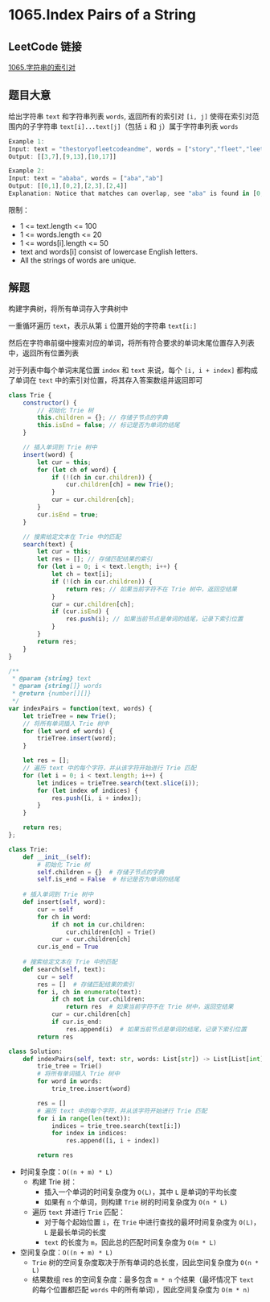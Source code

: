 # 1065.Index Pairs of a String

## LeetCode 链接

[1065.字符串的索引对](https://leetcode.cn/problems/index-pairs-of-a-string/)

## 题目大意

给出字符串 `text` 和字符串列表 `words`, 返回所有的索引对 `[i, j]` 使得在索引对范围内的子字符串 `text[i]...text[j]`（包括 `i` 和 `j`）属于字符串列表 `words`

```js
Example 1:
Input: text = "thestoryofleetcodeandme", words = ["story","fleet","leetcode"]
Output: [[3,7],[9,13],[10,17]]

Example 2:
Input: text = "ababa", words = ["aba","ab"]
Output: [[0,1],[0,2],[2,3],[2,4]]
Explanation: Notice that matches can overlap, see "aba" is found in [0,2] and [2,4].
```

限制：
- 1 <= text.length <= 100
- 1 <= words.length <= 20
- 1 <= words[i].length <= 50
- text and words[i] consist of lowercase English letters.
- All the strings of words are unique.

## 解题

构建字典树，将所有单词存入字典树中

一重循环遍历 `text`，表示从第 `i` 位置开始的字符串 `text[i:]`

然后在字符串前缀中搜索对应的单词，将所有符合要求的单词末尾位置存入列表中，返回所有位置列表

对于列表中每个单词末尾位置 `index` 和 `text` 来说，每个 `[i, i + index]` 都构成了单词在 `text` 中的索引对位置，将其存入答案数组并返回即可

```js
class Trie {
    constructor() {
        // 初始化 Trie 树
        this.children = {}; // 存储子节点的字典
        this.isEnd = false; // 标记是否为单词的结尾
    }

    // 插入单词到 Trie 树中
    insert(word) {
        let cur = this;
        for (let ch of word) {
            if (!(ch in cur.children)) {
                cur.children[ch] = new Trie();
            }
            cur = cur.children[ch];
        }
        cur.isEnd = true;
    }

    // 搜索给定文本在 Trie 中的匹配
    search(text) {
        let cur = this;
        let res = []; // 存储匹配结果的索引
        for (let i = 0; i < text.length; i++) {
            let ch = text[i];
            if (!(ch in cur.children)) {
                return res; // 如果当前字符不在 Trie 树中，返回空结果
            }
            cur = cur.children[ch];
            if (cur.isEnd) {
                res.push(i); // 如果当前节点是单词的结尾，记录下索引位置
            }
        }
        return res;
    }
}

/**
 * @param {string} text
 * @param {string[]} words
 * @return {number[][]}
 */
var indexPairs = function(text, words) {
    let trieTree = new Trie();
    // 将所有单词插入 Trie 树中
    for (let word of words) {
        trieTree.insert(word);
    }

    let res = [];
    // 遍历 text 中的每个字符，并从该字符开始进行 Trie 匹配
    for (let i = 0; i < text.length; i++) {
        let indices = trieTree.search(text.slice(i));
        for (let index of indices) {
            res.push([i, i + index]);
        }
    }

    return res;
};
```
```python
class Trie:
    def __init__(self):
        # 初始化 Trie 树
        self.children = {}  # 存储子节点的字典
        self.is_end = False  # 标记是否为单词的结尾
    
    # 插入单词到 Trie 树中
    def insert(self, word):
        cur = self
        for ch in word:
            if ch not in cur.children:
                cur.children[ch] = Trie()
            cur = cur.children[ch]
        cur.is_end = True
    
    # 搜索给定文本在 Trie 中的匹配
    def search(self, text):
        cur = self
        res = []  # 存储匹配结果的索引
        for i, ch in enumerate(text):
            if ch not in cur.children:
                return res  # 如果当前字符不在 Trie 树中，返回空结果
            cur = cur.children[ch]
            if cur.is_end:
                res.append(i)  # 如果当前节点是单词的结尾，记录下索引位置
        return res

class Solution:
    def indexPairs(self, text: str, words: List[str]) -> List[List[int]]:
        trie_tree = Trie()
        # 将所有单词插入 Trie 树中
        for word in words:
            trie_tree.insert(word)

        res = []
        # 遍历 text 中的每个字符，并从该字符开始进行 Trie 匹配
        for i in range(len(text)):
            indices = trie_tree.search(text[i:])
            for index in indices:
                res.append([i, i + index])

        return res
```

- 时间复杂度：`O((n + m) * L)`
  - 构建 Trie 树：
    - 插入一个单词的时间复杂度为 `O(L)`，其中 `L` 是单词的平均长度
    - 如果有 `n` 个单词，则构建 `Trie` 树的时间复杂度为 `O(n * L)`
  - 遍历 `text` 并进行 `Trie` 匹配：
    - 对于每个起始位置 `i`，在 `Trie` 中进行查找的最坏时间复杂度为 `O(L)`，`L` 是最长单词的长度
    - `text` 的长度为 `m`，因此总的匹配时间复杂度为 `O(m * L)`
- 空间复杂度：`O((n + m) * L)`
  - `Trie` 树的空间复杂度取决于所有单词的总长度，因此空间复杂度为 `O(n * L)`
  - 结果数组 res 的空间复杂度：最多包含 `m * n` 个结果（最坏情况下 `text` 的每个位置都匹配 `words` 中的所有单词），因此空间复杂度为 `O(m * n)`